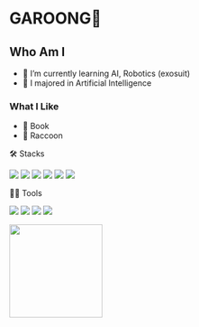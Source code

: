 
# GAROONG🐯

## Who Am I
- 🌱 I’m currently learning AI, Robotics (exosuit)
- 🥇 I majored in Artificial Intelligence

### What I Like
- 📖 Book
- 🦝 Raccoon

🛠️ Stacks

<img src="https://img.shields.io/badge/Python-3766AB?style=flat-square&logo=Python&logoColor=white"/> <img src="https://img.shields.io/badge/C-A8B9CC?style=flat-square&logo=C&logoColor=white"/> <img src="https://img.shields.io/badge/OpenCV-5C3EE8?style=flat-square&logo=OpenCV&logoColor=white"/> <img src="https://img.shields.io/badge/TensorFlow-FF6F00?style=flat-square&logo=TensorFlow&logoColor=white"/> <img src="https://img.shields.io/badge/PyTorch-5C3EE8?style=flat-square&logo=PyTorch&logoColor=white"/>  <img src="https://img.shields.io/badge/Linux-FCC624?style=flat-square&logo=linux&logoColor=white"/>


💪🏼 Tools 

<img src="https://img.shields.io/badge/PyCharm-000000?style=flat-square&logo=PyCharm&logoColor=white"/> <img src="https://img.shields.io/badge/GitHub-181717?style=flat-square&logo=GitHub&logoColor=white"/> <img src="https://img.shields.io/badge/Anaconda-44A833?style=flat-square&logo=Anaconda&logoColor=white"/> <img src="https://img.shields.io/badge/VSCode-007ACC?style=flat-square&logo=visual-studio-code&logoColor=white"/>



<img align='left' src="https://github-readme-stats.vercel.app/api?username=gayoung0512" height="165">
